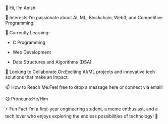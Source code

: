👋 Hi, I’m Anish 

👀 Interests:I’m passionate about AI, ML, Blockchain, Web3, and Competitive Programming.

🌱 Currently Learning:

* C Programming

* Web Development

* Data Structures and Algorithms (DSA)

💞️ Looking to Collaborate On:Exciting AI/ML projects and innovative tech solutions that make an impact.

📫 How to Reach Me:Feel free to drop a message here or connect via email!

😄 Pronouns:He/Him

⚡ Fun Fact:I’m a first-year engineering student, a meme enthusiast, and a tech lover who enjoys exploring the endless possibilities of technology! 🚀

<!---
anishk19/anishk19 is a ✨ special ✨ repository because its `README.md` (this file) appears on your GitHub profile.
You can click the Preview link to take a look at your changes.
--->
